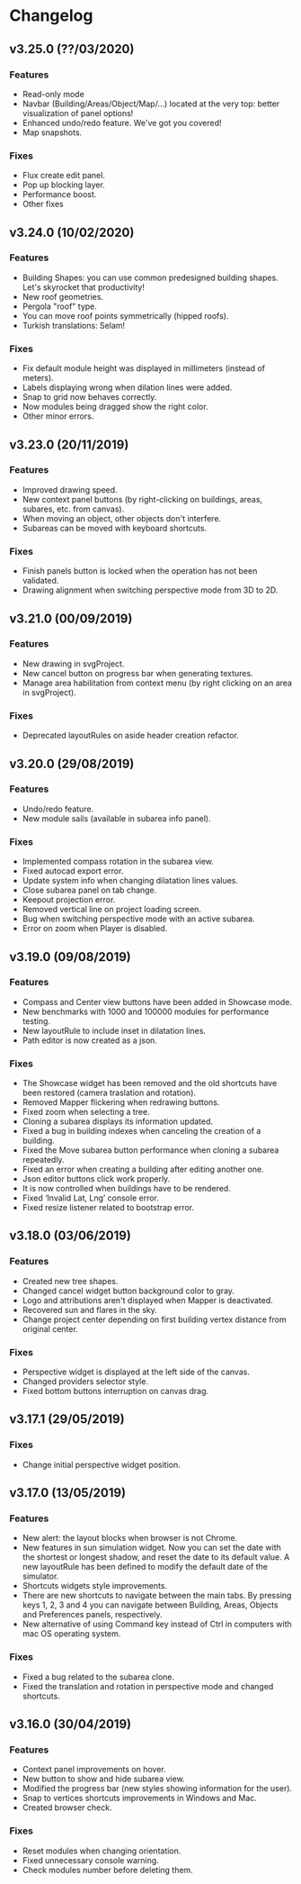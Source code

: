 <div class="page-break"></div>

# Changelog
## v3.25.0 (??/03/2020) <!-- Hey change this date! -->
### Features
- Read-only mode
- Navbar (Building/Areas/Object/Map/...) located at the very top: better visualization of panel options!
- Enhanced undo/redo feature. We've got you covered!
- Map snapshots.
### Fixes
- Flux create edit panel. <!-- Hey, this need better description of this! -->
- Pop up blocking layer. <!-- Hey, this need better description of this! -->
- Performance boost.
- Other fixes

## v3.24.0 (10/02/2020)
### Features
- Building Shapes: you can use common predesigned building shapes. Let's skyrocket that productivity!
- New roof geometries.
- Pergola "roof" type. <!-- Hey review this translation! -->
- You can move roof points symmetrically (hipped roofs).
- Turkish translations: Selam!
### Fixes
- Fix default module height was displayed in millimeters (instead of meters).
- Labels displaying wrong when dilation lines were added.
- Snap to grid now behaves correctly.
- Now modules being dragged show the right color.
- Other minor errors.

## v3.23.0 (20/11/2019)
### Features
- Improved drawing speed.
- New context panel buttons (by right-clicking on buildings, areas, subares, etc. from canvas).
- When moving an object, other objects don't interfere.
- Subareas can be moved with keyboard shortcuts.

### Fixes
- Finish panels button is locked when the operation has not been validated.
- Drawing alignment when switching perspective mode from 3D to 2D.


## v3.21.0 (00/09/2019)
### Features
- New drawing in svgProject.
- New cancel button on progress bar when generating textures.
- Manage area habilitation from context menu (by right clicking on an area in svgProject).

### Fixes
- Deprecated layoutRules on aside header creation refactor.


## v3.20.0 (29/08/2019)
### Features
- Undo/redo feature.
- New module sails (available in subarea info panel).

### Fixes
- Implemented compass rotation in the subarea view.
- Fixed autocad export error.
- Update system info when changing dilatation lines values.
- Close subarea panel on tab change.
- Keepout projection error.
- Removed vertical line on project loading screen.
- Bug when switching perspective mode with an active subarea.
- Error on zoom when Player is disabled.


## v3.19.0 (09/08/2019)
### Features
- Compass and Center view buttons have been added in Showcase mode.
- New benchmarks with 1000 and 100000 modules for performance testing.
- New layoutRule to include inset in dilatation lines.
- Path editor is now created as a json.

### Fixes
- The Showcase widget has been removed and the old shortcuts have been restored (camera traslation and rotation).
- Removed Mapper flickering when redrawing buttons.
- Fixed zoom when selecting a tree.
- Cloning a subarea displays its information updated.
- Fixed a bug in building indexes when canceling the creation of a building.
- Fixed the Move subarea button performance when cloning a subarea repeatedly.
- Fixed an error when creating a building after editing another one.
- Json editor buttons click work properly.
- It is now controlled when buildings have to be rendered.
- Fixed ‘Invalid Lat, Lng’ console error.
- Fixed resize listener related to bootstrap error.


## v3.18.0 (03/06/2019)
### Features
- Created new tree shapes.
- Changed cancel widget button background color to gray.
- Logo and attributions aren't displayed when Mapper is deactivated.
- Recovered sun and flares in the sky.
- Change project center depending on first building vertex distance from original center.

### Fixes
- Perspective widget is displayed at the left side of the canvas.
- Changed providers selector style.
- Fixed bottom buttons interruption on canvas drag.


## v3.17.1 (29/05/2019)
### Fixes
- Change initial perspective widget position.


## v3.17.0 (13/05/2019)
### Features
- New alert: the layout blocks when browser is not Chrome.
- New features in sun simulation widget. Now you can set the date with the shortest or longest shadow, and reset the date to its default value. A new layoutRule has been defined to modify the default date of the simulator.
- Shortcuts widgets style improvements.
- There are new shortcuts to navigate between the main tabs. By pressing keys 1, 2, 3 and 4 you can navigate between Building, Areas, Objects and Preferences panels, respectively.
- New alternative of using Command key instead of Ctrl in computers with mac OS operating system.

### Fixes
- Fixed a bug related to the subarea clone.
- Fixed the translation and rotation in perspective mode and changed shortcuts.


## v3.16.0 (30/04/2019)
### Features
- Context panel improvements on hover.
- New button to show and hide subarea view.
- Modified the progress bar (new styles showing information for the user).
- Snap to vertices shortcuts improvements in Windows and Mac.
- Created browser check.

### Fixes
- Reset modules when changing orientation.
- Fixed unnecessary console warning.
- Check modules number before deleting them.
